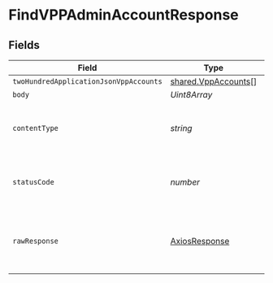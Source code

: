 # FindVPPAdminAccountResponse


## Fields

| Field                                                      | Type                                                       | Required                                                   | Description                                                |
| ---------------------------------------------------------- | ---------------------------------------------------------- | ---------------------------------------------------------- | ---------------------------------------------------------- |
| `twoHundredApplicationJsonVppAccounts`                     | [shared.VppAccounts](../../models/shared/vppaccounts.md)[] | :heavy_minus_sign:                                         | OK                                                         |
| `body`                                                     | *Uint8Array*                                               | :heavy_minus_sign:                                         | N/A                                                        |
| `contentType`                                              | *string*                                                   | :heavy_check_mark:                                         | HTTP response content type for this operation              |
| `statusCode`                                               | *number*                                                   | :heavy_check_mark:                                         | HTTP response status code for this operation               |
| `rawResponse`                                              | [AxiosResponse](https://axios-http.com/docs/res_schema)    | :heavy_minus_sign:                                         | Raw HTTP response; suitable for custom response parsing    |